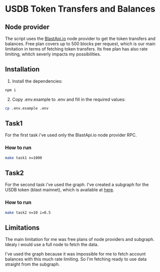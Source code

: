 # USDB Token Transfers and Balances

## Node provider

The script uses the [BlastApi.io](https://blastapi.io) node provider to get the token transfers and balances.
Free plan covers up to 500 blocks per request, which is our main limitation in terms of fetching token transfers. Its free plan has also rate limiting, whitch severly impacts my possibilities.

## Installation

1. Install the dependencies:
```bash
npm i
```

2. Copy .env.example to .env and fill in the required values:
```bash
cp .env.example .env
```

## Task1

For the first task i've used only the BlastApi.io node provider RPC.

### How to run

```bash
make task1 n=1000
```

## Task2

For the second task i've used the graph. I've created a subgraph for the USDB token (blast mainnet), which is available at [here](https://api.studio.thegraph.com/query/76603/usdb/v0.0.4).

### How to run

```bash
make task2 n=10 i=0.5
```

## Limitations 

The main limitation for me was free plans of node providers and subgraph. 
Idealy i would use a full node to fetch the data. 

I've used the graph because it was impossible for me to fetch account balances with this much rate limiting. So I'm fetching ready to use data straight from the subgraph.
